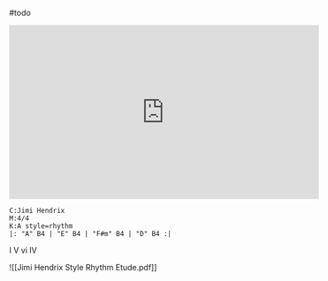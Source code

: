 #todo 

<iframe width="560" height="315" src="https://www.youtube.com/embed/ve5tWvcXQtg" title="YouTube video player" frameborder="0" allow="accelerometer; autoplay; clipboard-write; encrypted-media; gyroscope; picture-in-picture; web-share" allowfullscreen></iframe>

```music-abc
C:Jimi Hendrix
M:4/4
K:A style=rhythm
|: "A" B4 | "E" B4 | "F#m" B4 | "D" B4 :|
```

I V vi IV 

![[Jimi Hendrix Style Rhythm Etude.pdf]]